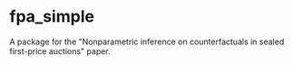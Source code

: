 # fpa_simple
A package for the "Nonparametric inference on counterfactuals in sealed first-price auctions" paper.
